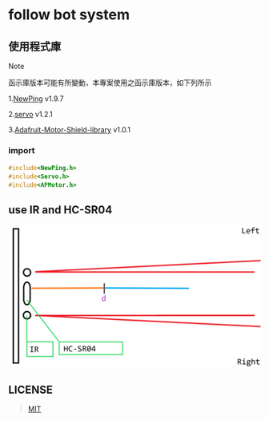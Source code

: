 # follow bot system
## 使用程式庫
> [!NOTE]
> 函示庫版本可能有所變動，本專案使用之函示庫版本，如下列所示

1.[NewPing](https://bitbucket.org/teckel12/arduino-new-ping/wiki/Home) v1.9.7

2.[servo](https://github.com/arduino-libraries/Servo) v1.2.1

3.[Adafruit-Motor-Shield-library](https://github.com/adafruit/Adafruit-Motor-Shield-library) v1.0.1

### import
```ino
#include<NewPing.h>
#include<Servo.h>             
#include<AFMotor.h> 
```
## use IR and HC-SR04
![pic]( ./pic/device.png "icon" )
## LICENSE
>[MIT](./LICENSE)
